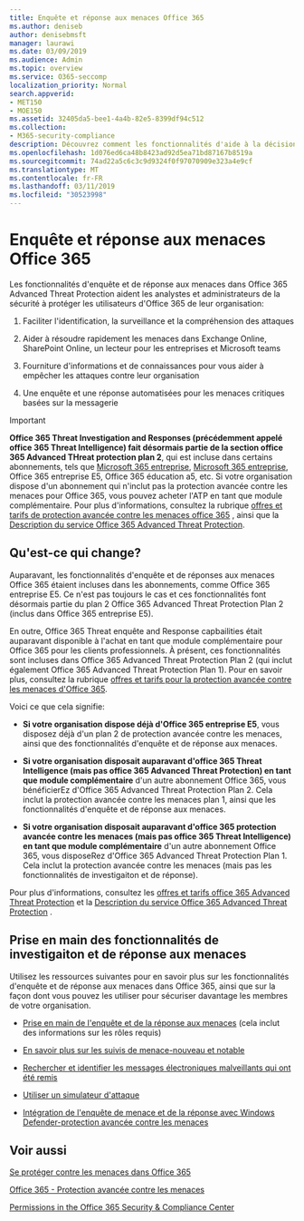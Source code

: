 ```yaml
---
title: Enquête et réponse aux menaces Office 365
ms.author: deniseb
author: denisebmsft
manager: laurawi
ms.date: 03/09/2019
ms.audience: Admin
ms.topic: overview
ms.service: O365-seccomp
localization_priority: Normal
search.appverid:
- MET150
- MOE150
ms.assetid: 32405da5-bee1-4a4b-82e5-8399df94c512
ms.collection:
- M365-security-compliance
description: Découvrez comment les fonctionnalités d'aide à la décision dans la protection avancée contre les menaces peuvent vous aider à rechercher des menaces contre votre organisation, à répondre aux programmes malveillants, au hameçonnage et à d'autres attaques détectées par Office 365 pour votre part, et à rechercher des indicateurs de menace.
ms.openlocfilehash: 1d076ed6ca48b8423ad92d5ea71bd87167b8519a
ms.sourcegitcommit: 74ad22a5c6c3c9d9324f0f97070909e323a4e9cf
ms.translationtype: MT
ms.contentlocale: fr-FR
ms.lasthandoff: 03/11/2019
ms.locfileid: "30523998"
---
```

# <a name="office-365-threat-investigation-and-response"></a>Enquête et réponse aux menaces Office 365

Les fonctionnalités d'enquête et de réponse aux menaces dans Office 365 Advanced Threat Protection aident les analystes et administrateurs de la sécurité à protéger les utilisateurs d'Office 365 de leur organisation:
  
1. Faciliter l'identification, la surveillance et la compréhension des attaques
    
2. Aider à résoudre rapidement les menaces dans Exchange Online, SharePoint Online, un lecteur pour les entreprises et Microsoft teams
    
3. Fourniture d'informations et de connaissances pour vous aider à empêcher les attaques contre leur organisation

4. Une enquête et une réponse automatisées pour les menaces critiques basées sur la messagerie
    
> [!IMPORTANT]
> **Office 365 Threat Investigation and Responses (précédemment appelé office 365 Threat Intelligence) fait désormais partie de la section office 365 Advanced THreat protection plan 2**, qui est incluse dans certains abonnements, tels que [Microsoft 365 entreprise](https://www.microsoft.com/microsoft-365/enterprise/home), [Microsoft 365 entreprise](https://www.microsoft.com/microsoft-365/business), Office 365 entreprise E5, Office 365 éducation a5, etc. Si votre organisation dispose d'un abonnement qui n'inclut pas la protection avancée contre les menaces pour Office 365, vous pouvez acheter l'ATP en tant que module complémentaire. Pour plus d'informations, consultez la rubrique [offres et tarifs de protection avancée contre les menaces office 365](https://products.office.com/exchange/advance-threat-protection) , ainsi que la [Description du service Office 365 Advanced Threat Protection](https://docs.microsoft.com/en-us/office365/servicedescriptions/office-365-advanced-threat-protection-service-description#whats-new-in-office-365-advanced-threat-protection-atp). 
  
## <a name="whats-changing"></a>Qu'est-ce qui change?

Auparavant, les fonctionnalités d'enquête et de réponses aux menaces Office 365 étaient incluses dans les abonnements, comme Office 365 entreprise E5. Ce n'est pas toujours le cas et ces fonctionnalités font désormais partie du plan 2 Office 365 Advanced Threat Protection Plan 2 (inclus dans Office 365 entreprise E5). 

En outre, Office 365 Threat enquête and Response capbailities était auparavant disponible à l'achat en tant que module complémentaire pour Office 365 pour les clients professionnels. À présent, ces fonctionnalités sont incluses dans Office 365 Advanced Threat Protection Plan 2 (qui inclut également Office 365 Advanced Threat Protection Plan 1). Pour en savoir plus, consultez la rubrique [offres et tarifs pour la protection avancée contre les menaces d'Office 365](https://products.office.com/exchange/advance-threat-protection).

Voici ce que cela signifie:

- **Si votre organisation dispose déjà d'Office 365 entreprise E5**, vous disposez déjà d'un plan 2 de protection avancée contre les menaces, ainsi que des fonctionnalités d'enquête et de réponse aux menaces.

- **Si votre organisation disposait auparavant d'office 365 Threat Intelligence (mais pas office 365 Advanced Threat Protection) en tant que module complémentaire** d'un autre abonnement Office 365, vous bénéficierEz d'Office 365 Advanced Threat Protection Plan 2. Cela inclut la protection avancée contre les menaces plan 1, ainsi que les fonctionnalités d'enquête et de réponse aux menaces. 

- **Si votre organisation disposait auparavant d'office 365 protection avancée contre les menaces (mais pas office 365 Threat Intelligence) en tant que module complémentaire** d'un autre abonnement Office 365, vous disposeRez d'Office 365 Advanced Threat Protection Plan 1. Cela inclut la protection avancée contre les menaces (mais pas les fonctionnalités de investigaiton et de réponse).

Pour plus d'informations, consultez les [offres et tarifs office 365 Advanced Threat Protection](https://products.office.com/exchange/advance-threat-protection) et la [Description du service Office 365 Advanced Threat Protection](https://docs.microsoft.com/en-us/office365/servicedescriptions/office-365-advanced-threat-protection-service-description#whats-new-in-office-365-advanced-threat-protection-atp) .

## <a name="get-started-with-threat-investigaiton-and-response-capabilities"></a>Prise en main des fonctionnalités de investigaiton et de réponse aux menaces

Utilisez les ressources suivantes pour en savoir plus sur les fonctionnalités d'enquête et de réponse aux menaces dans Office 365, ainsi que sur la façon dont vous pouvez les utiliser pour sécuriser davantage les membres de votre organisation.
  
- [Prise en main de l'enquête et de la réponse aux menaces](get-started-with-ti.md) (cela inclut des informations sur les rôles requis) 
    
- [En savoir plus sur les suivis de menace-nouveau et notable](threat-trackers.md)
    
- [Rechercher et identifier les messages électroniques malveillants qui ont été remis](investigate-malicious-email-that-was-delivered.md)
    
- [Utiliser un simulateur d'attaque](attack-simulator.md)
    
- [Intégration de l'enquête de menace et de la réponse avec Windows Defender-protection avancée contre les menaces](integrate-office-365-ti-with-wdatp.md)
    
## <a name="related-topics"></a>Voir aussi

[Se protéger contre les menaces dans Office 365](protect-against-threats.md)
  
[Office 365 - Protection avancée contre les menaces](office-365-atp.md)
  
[Permissions in the Office 365 Security &amp; Compliance Center](permissions-in-the-security-and-compliance-center.md)
 